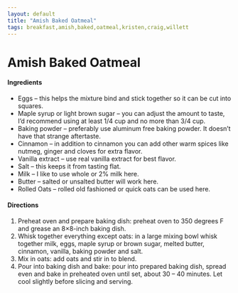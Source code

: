 ```yaml
---
layout: default
title: "Amish Baked Oatmeal"
tags: breakfast,amish,baked,oatmeal,kristen,craig,willett
---
```

# Amish Baked Oatmeal

#### Ingredients
- Eggs – this helps the mixture bind and stick together so it can be cut into squares.
- Maple syrup or light brown sugar – you can adjust the amount to taste, I’d recommend using at least 1/4 cup and no more than 3/4 cup.
- Baking powder – preferably use aluminum free baking powder. It doesn’t have that strange aftertaste.
- Cinnamon – in addition to cinnamon you can add other warm spices like nutmeg, ginger and cloves for extra flavor.
- Vanilla extract – use real vanilla extract for best flavor.
- Salt – this keeps it from tasting flat.
- Milk – I like to use whole or 2% milk here.
- Butter – salted or unsalted butter will work here.
- Rolled Oats – rolled old fashioned or quick oats can be used here.

#### Directions
1. Preheat oven and prepare baking dish: preheat oven to 350 degrees F and grease an 8×8-inch baking dish.
2. Whisk together everything except oats: in a large mixing bowl whisk together milk, eggs, maple syrup or brown sugar, melted butter, cinnamon, vanilla, baking powder and salt.
3. Mix in oats: add oats and stir in to blend.
4. Pour into baking dish and bake: pour into prepared baking dish, spread even and bake in preheated oven until set, about 30 – 40 minutes. Let cool slightly before slicing and serving.
